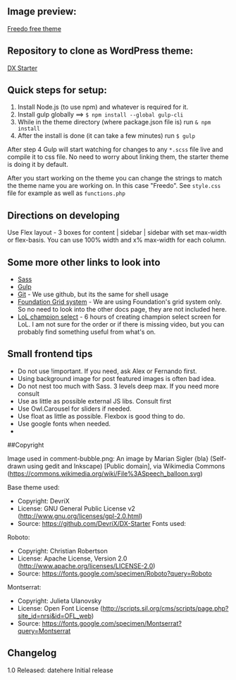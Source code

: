 ## Image preview:

[Freedo free theme](https://www.dropbox.com/s/asi303xdbzqicxx/Index.jpg?dl=0)

## Repository to clone as WordPress theme:

[DX Starter](https://www.dropbox.com/s/asi303xdbzqicxx/Index.jpg?dl=0)

## Quick steps for setup:

1. Install Node.js (to use npm) and whatever is required for it.
2. Install gulp globally ==> `$ npm install --global gulp-cli`
3. While in the theme directory (where package.json file is) run `& npm install`
4. After the install is done (it can take a few minutes) run `$ gulp`

After step 4 Gulp will start watching for changes to any `*.scss` file live and compile it to css file. No need to worry about linking them, the starter theme is doing it by default.

After you start working on the theme you can change the strings to match the theme name you are working on. In this case "Freedo". See `style.css` file for example as well as `functions.php`

## Directions on developing

Use Flex layout - 3 boxes for content | sidebar | sidebar with set max-width or flex-basis. You can use 100% width and x% max-width for each column.

## Some more other links to look into

 - [Sass](http://sass-lang.com/guide)
 - [Gulp](https://github.com/gulpjs/gulp/blob/master/docs/getting-started.md)
 - [Git](https://confluence.atlassian.com/bitbucketserver/basic-git-commands-776639767.html) - We use github, but its the same for shell usage
 - [Foundation Grid system](http://foundation.zurb.com/sites/docs/v/5.5.3/components/grid.html) - We are using Foundation's grid system only. So no need to look into the other docs page, they are not included here.
 - [LoL champion select](https://www.livecoding.tv/xavortm/videos/) - 6 hours of creating champion select screen for LoL. I am not sure for the order or if there is missing video, but you can probably find something useful from what's on.

## Small frontend tips

 - Do not use !important. If you need, ask Alex or Fernando first.
 - Using background image for post featured images is often bad idea.
 - Do not nest too much with Sass. 3 levels deep max. If you need more consult
 - Use as little as possible external JS libs. Consult first
 - Use Owl.Carousel for sliders if needed.
 - Use float as little as possible. Flexbox is good thing to do.
 - Use google fonts when needed.
 -

##Copyright

Image used in comment-bubble.png: An image by Marian Sigler {bla} (Self-drawn using gedit and Inkscape) [Public domain], via Wikimedia Commons (https://commons.wikimedia.org/wiki/File%3ASpeech_balloon.svg)

Base theme used:
- Copyright: DevriX
- License: GNU General Public License v2 (http://www.gnu.org/licenses/gpl-2.0.html)
- Source: https://github.com/DevriX/DX-Starter
Fonts used:

Roboto:
- Copyright: Christian Robertson
- License: Apache License, Version 2.0 (http://www.apache.org/licenses/LICENSE-2.0)
- Source: https://fonts.google.com/specimen/Roboto?query=Roboto

Montserrat:
- Copyright: Julieta Ulanovsky
- License: Open Font License (http://scripts.sil.org/cms/scripts/page.php?site_id=nrsi&id=OFL_web)
- Source: https://fonts.google.com/specimen/Montserrat?query=Montserrat



## Changelog

1.0
Released: datehere
Initial release
